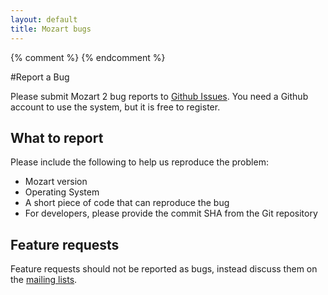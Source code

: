 ```yaml
---
layout: default
title: Mozart bugs
---
```


{% comment %} <!-- markdown formatted, see http://daringfireball.net/projects/markdown/basics --> {% endcomment %}

#Report a Bug

Please submit Mozart 2 bug reports to [Github Issues](https://github.com/mozart/mozart2/issues).
You need a Github account to use the system, but it is free to register.

## What to report

Please include the following to help us reproduce the problem:

- Mozart version
- Operating System
- A short piece of code that can reproduce the bug
- For developers, please provide the commit SHA from the Git repository


## Feature requests

Feature requests should not be reported as bugs, instead discuss them on 
the [mailing lists](/mailing-lists).
